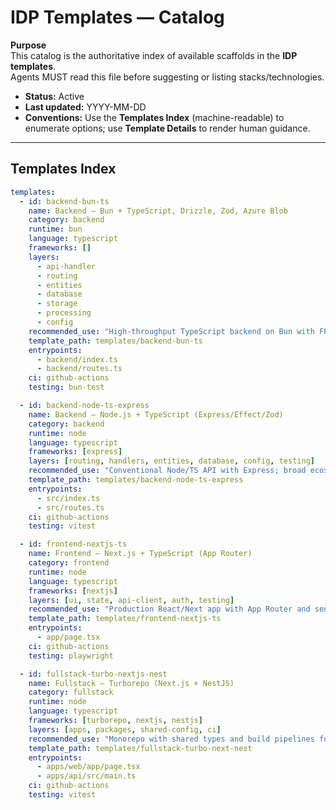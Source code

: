 # IDP Templates — Catalog

**Purpose**  
This catalog is the authoritative index of available scaffolds in the **IDP templates**.  
Agents MUST read this file before suggesting or listing stacks/technologies.

- **Status:** Active
- **Last updated:** YYYY-MM-DD
- **Conventions:** Use the **Templates Index** (machine-readable) to enumerate options; use **Template Details** to render human guidance.

---

## Templates Index

<!--
This index is intentionally machine-friendly.
Fields:
- id: unique short id (kebab-case)
- name: human-readable title
- category: backend | frontend | fullstack | library | infra
- runtime: bun | node | deno | go | python | rust | other
- language: typescript | javascript | go | python | rust | other
- frameworks: array of primary frameworks
- layers: list of notable architectural layers included
- recommended_use: short when-to-use one-liner
- template_path: relative path to the template’s root directory
- entrypoints: key entry files (relative paths)
- ci: supported CI examples included
- testing: primary test stack
-->

```yaml
templates:
  - id: backend-bun-ts
    name: Backend — Bun + TypeScript, Drizzle, Zod, Azure Blob
    category: backend
    runtime: bun
    language: typescript
    frameworks: []
    layers:
      - api-handler
      - routing
      - entities
      - database
      - storage
      - processing
      - config
    recommended_use: "High-throughput TypeScript backend on Bun with FP patterns, strong typing, and blob storage."
    template_path: templates/backend-bun-ts
    entrypoints:
      - backend/index.ts
      - backend/routes.ts
    ci: github-actions
    testing: bun-test

  - id: backend-node-ts-express
    name: Backend — Node.js + TypeScript (Express/Effect/Zod)
    category: backend
    runtime: node
    language: typescript
    frameworks: [express]
    layers: [routing, handlers, entities, database, config, testing]
    recommended_use: "Conventional Node/TS API with Express; broad ecosystem compatibility."
    template_path: templates/backend-node-ts-express
    entrypoints:
      - src/index.ts
      - src/routes.ts
    ci: github-actions
    testing: vitest

  - id: frontend-nextjs-ts
    name: Frontend — Next.js + TypeScript (App Router)
    category: frontend
    runtime: node
    language: typescript
    frameworks: [nextjs]
    layers: [ui, state, api-client, auth, testing]
    recommended_use: "Production React/Next app with App Router and sensible defaults."
    template_path: templates/frontend-nextjs-ts
    entrypoints:
      - app/page.tsx
    ci: github-actions
    testing: playwright

  - id: fullstack-turbo-nextjs-nest
    name: Fullstack — Turborepo (Next.js + NestJS)
    category: fullstack
    runtime: node
    language: typescript
    frameworks: [turborepo, nextjs, nestjs]
    layers: [apps, packages, shared-config, ci]
    recommended_use: "Monorepo with shared types and build pipelines for web + API."
    template_path: templates/fullstack-turbo-next-nest
    entrypoints:
      - apps/web/app/page.tsx
      - apps/api/src/main.ts
    ci: github-actions
    testing: vitest